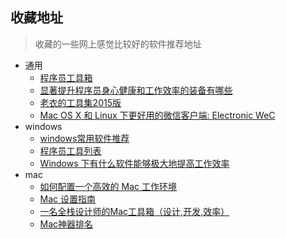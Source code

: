 ## 收藏地址

> 收藏的一些网上感觉比较好的软件推荐地址

* 通用
	* [程序员工具箱](http://tool.php100.com/)
	* [显著提升程序员身心健康和工作效率的装备有哪些](http://www.zhihu.com/question/23165812/answer/31203694?hmsr=toutiao.io&utm_medium=toutiao.io&utm_source=toutiao.io)
	* [老衣的工具集2015版](http://yimingzhi.net/2015/12/lao-yi-de-gong-ju-ji-2015-ban?hmsr=toutiao.io&utm_medium=toutiao.io&utm_source=toutiao.io)
	* [Mac OS X 和 Linux 下更好用的微信客户端: Electronic WeC](https://github.com/geeeeeeeeek/electronic-wechat)
* windows
	* [windows常用软件推荐](http://wsgzao.github.io/post/windows/#)
	* [程序员工具列表](http://blog.csdn.net/ekeuy/article/details/20225083)
	* [Windows 下有什么软件能够极大地提高工作效率](http://blog.jobbole.com/63130/)
* mac
	* [如何配置一个高效的 Mac 工作环境](http://blog.jobbole.com/63130/)
	* [Mac 设置指南](https://github.com/macdao/ocds-guide-to-setting-up-mac)
	* [一名全栈设计师的Mac工具箱（设计,开发,效率）](http://www.jianshu.com/p/c271c1b05308)
	* [Mac神器排名](https://www.sdk.cn/datas?category_id=121301)
